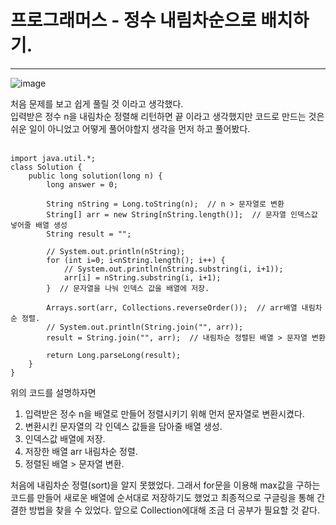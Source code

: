 # 프로그래머스 - 정수 내림차순으로 배치하기.
***



![image](https://user-images.githubusercontent.com/108318494/219372954-da4b70d4-4b16-49ea-a56b-4689666c5b28.png)

처음 문제를 보고 쉽게 풀릴 것 이라고 생각했다. <br>
입력받은 정수 n을 내림차순 정렬해 리턴하면 끝 이라고 생각했지만 코드로 만드는 것은 쉬운 일이 아니었고 어떻게 풀어야할지 생각을 먼저 하고 풀어봤다.<br>
<br>
```
import java.util.*;
class Solution {
    public long solution(long n) {
        long answer = 0;

        String nString = Long.toString(n);  // n > 문자열로 변환
        String[] arr = new String[nString.length()];  // 문자열 인덱스값 넣어줄 배열 생성
        String result = "";

        // System.out.println(nString);
        for (int i=0; i<nString.length(); i++) {
            // System.out.println(nString.substring(i, i+1));
            arr[i] = nString.substring(i, i+1);
        }  // 문자열을 나눠 인덱스 값을 배열에 저장. 

        Arrays.sort(arr, Collections.reverseOrder());  // arr배열 내림차순 정렬.
        // System.out.println(String.join("", arr));
        result = String.join("", arr);  // 내림차순 정렬된 배열 > 문자열 변환

        return Long.parseLong(result);
    }
}
```

위의 코드를 설명하자면
1. 입력받은 정수 n을 배열로 만들어 정렬시키기 위해 먼저 문자열로 변환시켰다.
2. 변환시킨 문자열의 각 인덱스 값들을 담아줄 배열 생성.
3. 인덱스값 배열에 저장.
4. 저장한 배열 arr 내림차순 정렬.
5. 정렬된 배열 > 문자열 변환.

처음에 내림차순 정렬(sort)을 알지 못했었다.
그래서 for문을 이용해 max값을 구하는 코드를 만들어 새로운 배열에 순서대로 저장하기도 했었고 최종적으로 구글링을 통해 간결한 방법을 찾을 수 있었다. 앞으로 Collection에대해 조금 더 공부가 필요할 것 같다.
